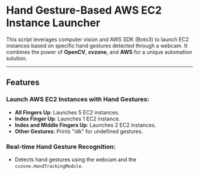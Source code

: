 # Hand Gesture-Based AWS EC2 Instance Launcher

This script leverages computer vision and AWS SDK (Boto3) to launch EC2 instances based on specific hand gestures detected through a webcam. It combines the power of **OpenCV**, **cvzone**, and **AWS** for a unique automation solution.

---

## Features

### Launch AWS EC2 Instances with Hand Gestures:
- **All Fingers Up**: Launches 5 EC2 instances.
- **Index Finger Up**: Launches 1 EC2 instance.
- **Index and Middle Fingers Up**: Launches 2 EC2 instances.
- **Other Gestures**: Prints "idk" for undefined gestures.

### Real-time Hand Gesture Recognition:
- Detects hand gestures using the webcam and the `cvzone.HandTrackingModule`.


